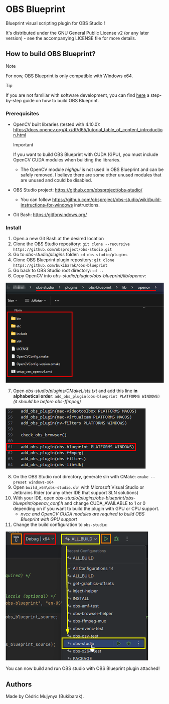 # OBS Blueprint
Blueprint visual scripting plugin for OBS Studio !

It's distributed under the GNU General Public License v2 (or any later version) - see the accompanying LICENSE file for more details.

## How to build OBS Blueprint?

> [!NOTE]  
> For now, OBS Blueprint is only compatible with Windows x64.

> [!TIP]
> If you are not familiar with software development, you can find [here](./doc/full_install.md) a step-by-step guide on how to build OBS Blueprint.

### Prerequisites

* OpenCV built libraries (tested with 4.10.0): https://docs.opencv.org/4.x/df/d65/tutorial_table_of_content_introduction.html 
    > [!IMPORTANT]
    > If you want to build OBS Blueprint with CUDA (GPU), you must include OpenCV CUDA modules when building the libraries.
    * The OpenCV module *highgui* is not used in OBS Blueprint and can be safely removed. I believe there are some other unused modules that are unused and could be disabled.

* OBS Studio project: https://github.com/obsproject/obs-studio/ 
    * You can follow https://github.com/obsproject/obs-studio/wiki/build-instructions-for-windows instructions.

* Git Bash: https://gitforwindows.org/ 

### Install

1. Open a new Git Bash at the desired location
2. Clone the OBS Studio repository: `git clone --recursive https://github.com/obsproject/obs-studio.git`
3. Go to *obs-studio/plugins* folder: `cd obs-studio/plugins`
4. Clone OBS Blueprint plugin repository: `git clone https://github.com/bukibarak/obs-blueprint`
5. Go back to OBS Studio root directory: `cd ..`
6. Copy OpenCV into *obs-studio/plugins/obs-blueprint/lib/opencv*:

![opencv-lib](./doc/images/opencv-lib.png)

7. Open *obs-studio/plugins/CMakeLists.txt* and add this line **in alphabetical order**: `add_obs_plugin(obs-blueprint PLATFORMS WINDOWS)` *(it should be before obs-ffmpeg)*

![add-obs-plugin](./doc/images/add-obs-blueprint.png)

8. On the OBS Studio root directory, generate sln with CMake: `cmake --preset windows-x64`
9. Open `build_x64\obs-studio.sln` with Microsoft Visual Studio or Jetbrains Rider (or any other IDE that support SLN solutions)
10. With your IDE, open *obs-studio/plugins/obs-blueprint/obs-blueprint/opencv_conf.h* and change CUDA_AVAILABLE to 1 or 0 depending on if you want to build the plugin with GPU or CPU support.
    * *nvcc and OpenCV CUDA modules are required to build OBS Blueprint with GPU support*
11. Change the build configuration to `obs-studio`:

![rider-build-select](./doc/images/rider-build-select.png)

You can now build and run OBS studio with OBS Blueprint plugin attached!

## Authors

Made by Cédric Mujynya (Bukibarak).
